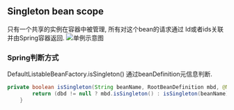 ## Singleton bean scope
只有一个共享的实例在容器中被管理, 所有对这个bean的请求通过 Id或者ids关联并由Spring容器返回.
![单例示意图](https://docs.spring.io/spring-framework/reference/_images/singleton.png)

### Spring判断方式
DefaultListableBeanFactory.isSingleton() 通过beanDefinition元信息判断.
```java
private boolean isSingleton(String beanName, RootBeanDefinition mbd, @Nullable BeanDefinitionHolder dbd) {
		return (dbd != null ? mbd.isSingleton() : isSingleton(beanName));
	}
```